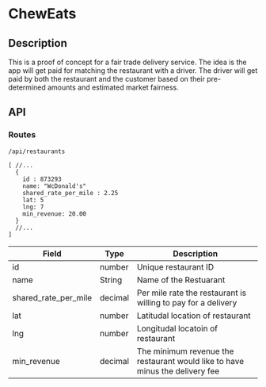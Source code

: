 # ChewEats

## Description
This is a proof of concept for a fair trade delivery service. The idea is the app will get paid for matching the restaurant with a driver. The driver will get paid by both the restaurant and the customer based on their pre-determined amounts and estimated market fairness.

## API

### Routes

```
/api/restaurants
```

```
[ //...
  {
    id : 873293
    name: "WcDonald's"
    shared_rate_per_mile : 2.25
    lat: 5
    lng: 7
    min_revenue: 20.00
  }
  //...
]
```

| Field | Type | Description |
| ----- | ---- | ----------- |
| id | number | Unique restaurant ID |
| name | String | Name of the Restuarant |
| shared_rate_per_mile | decimal | Per mile rate the restaurant is willing to pay for a delivery |
| lat | number | Latitudal location of restaurant |
| lng | number | Longitudal locatoin of restaurant |
| min_revenue | decimal | The minimum revenue the restaurant would like to have minus the delivery fee |